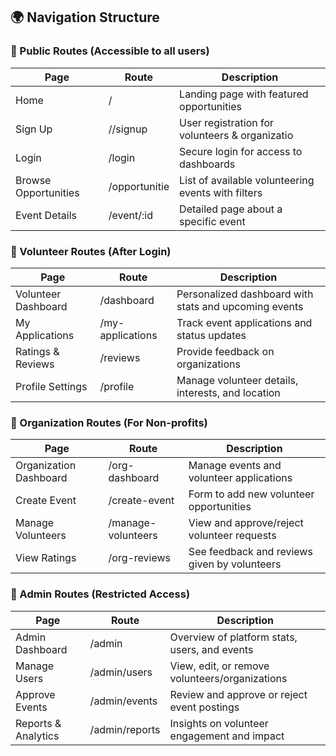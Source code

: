 ## 🌍 Navigation Structure
### 🔹 Public Routes (Accessible to all users)

|Page                  |Route           |Description                                        |
|----------------------|----------------|---------------------------------------------------|
|Home                  |/               |Landing page with featured opportunities           |
|Sign Up               |//signup        |User registration for volunteers & organizatio     |
|Login                 |/login          |Secure login for access to dashboards              |
|Browse Opportunities  |/opportunitie   |List of available volunteering events with filters |
|Event Details         |/event/:id      |Detailed page about a specific event               |

### 🔹 Volunteer Routes (After Login)

|Page                    |Route             |Description                                  |
|------------------------|------------------|---------------------------------------------|
|Volunteer Dashboard     |/dashboard        |Personalized dashboard with stats and upcoming events  |
|My Applications         |/my-applications  |Track event applications and status updates            |
|Ratings & Reviews       |/reviews          |Provide feedback on organizations                      |
|Profile Settings        |/profile          |Manage volunteer details, interests, and location      |

### 🔹 Organization Routes (For Non-profits)

|Page                    |Route             |Description                                  |
|------------------------|------------------|---------------------------------------------|
|Organization Dashboard  |/org-dashboard    |Manage events and volunteer applications     |
|Create Event            |/create-event     |Form to add new volunteer opportunities      |
|Manage Volunteers       |/manage-volunteers|View and approve/reject volunteer requests   |
|View Ratings            |/org-reviews      |See feedback and reviews given by volunteers |

### 🔹 Admin Routes (Restricted Access)

|Page               |Route         |Description                                     |
|-------------------|--------------|------------------------------------------------|
|Admin Dashboard    |/admin        |Overview of platform stats, users, and events   |
|Manage Users       |/admin/users  |View, edit, or remove volunteers/organizations  |
|Approve Events     |/admin/events |Review and approve or reject event postings     |
|Reports & Analytics|/admin/reports|Insights on volunteer engagement and impact     |
